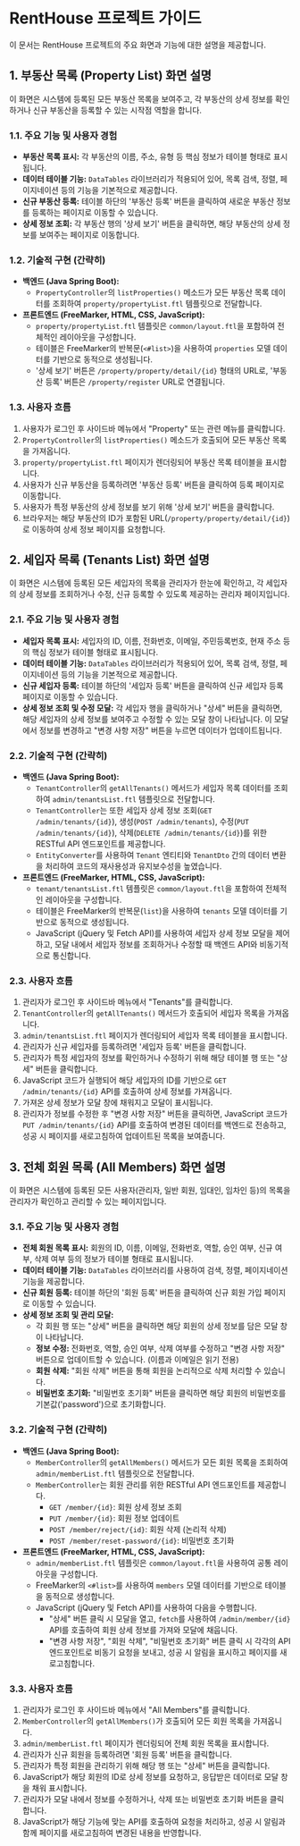 # RentHouse 프로젝트 가이드

이 문서는 RentHouse 프로젝트의 주요 화면과 기능에 대한 설명을 제공합니다.

## 1. 부동산 목록 (Property List) 화면 설명

이 화면은 시스템에 등록된 모든 부동산 목록을 보여주고, 각 부동산의 상세 정보를 확인하거나 신규 부동산을 등록할 수 있는 시작점 역할을 합니다.

### 1.1. 주요 기능 및 사용자 경험

*   **부동산 목록 표시:** 각 부동산의 이름, 주소, 유형 등 핵심 정보가 테이블 형태로 표시됩니다.
*   **데이터 테이블 기능:** `DataTables` 라이브러리가 적용되어 있어, 목록 검색, 정렬, 페이지네이션 등의 기능을 기본적으로 제공합니다.
*   **신규 부동산 등록:** 테이블 하단의 '부동산 등록' 버튼을 클릭하여 새로운 부동산 정보를 등록하는 페이지로 이동할 수 있습니다.
*   **상세 정보 조회:** 각 부동산 행의 '상세 보기' 버튼을 클릭하면, 해당 부동산의 상세 정보를 보여주는 페이지로 이동합니다.

### 1.2. 기술적 구현 (간략히)

*   **백엔드 (Java Spring Boot):**
    *   `PropertyController`의 `listProperties()` 메소드가 모든 부동산 목록 데이터를 조회하여 `property/propertyList.ftl` 템플릿으로 전달합니다.
*   **프론트엔드 (FreeMarker, HTML, CSS, JavaScript):**
    *   `property/propertyList.ftl` 템플릿은 `common/layout.ftl`을 포함하여 전체적인 레이아웃을 구성합니다.
    *   테이블은 FreeMarker의 반복문(`<#list>`)을 사용하여 `properties` 모델 데이터를 기반으로 동적으로 생성됩니다.
    *   '상세 보기' 버튼은 `/property/property/detail/{id}` 형태의 URL로, '부동산 등록' 버튼은 `/property/register` URL로 연결됩니다.

### 1.3. 사용자 흐름

1.  사용자가 로그인 후 사이드바 메뉴에서 "Property" 또는 관련 메뉴를 클릭합니다.
2.  `PropertyController`의 `listProperties()` 메소드가 호출되어 모든 부동산 목록을 가져옵니다.
3.  `property/propertyList.ftl` 페이지가 렌더링되어 부동산 목록 테이블을 표시합니다.
4.  사용자가 신규 부동산을 등록하려면 '부동산 등록' 버튼을 클릭하여 등록 페이지로 이동합니다.
5.  사용자가 특정 부동산의 상세 정보를 보기 위해 '상세 보기' 버튼을 클릭합니다.
6.  브라우저는 해당 부동산의 ID가 포함된 URL(`/property/property/detail/{id}`)로 이동하여 상세 정보 페이지를 요청합니다.

## 2. 세입자 목록 (Tenants List) 화면 설명

이 화면은 시스템에 등록된 모든 세입자의 목록을 관리자가 한눈에 확인하고, 각 세입자의 상세 정보를 조회하거나 수정, 신규 등록할 수 있도록 제공하는 관리자 페이지입니다.

### 2.1. 주요 기능 및 사용자 경험

*   **세입자 목록 표시:** 세입자의 ID, 이름, 전화번호, 이메일, 주민등록번호, 현재 주소 등의 핵심 정보가 테이블 형태로 표시됩니다.
*   **데이터 테이블 기능:** `DataTables` 라이브러리가 적용되어 있어, 목록 검색, 정렬, 페이지네이션 등의 기능을 기본적으로 제공합니다.
*   **신규 세입자 등록:** 테이블 하단의 '세입자 등록' 버튼을 클릭하여 신규 세입자 등록 페이지로 이동할 수 있습니다.
*   **상세 정보 조회 및 수정 모달:** 각 세입자 행을 클릭하거나 "상세" 버튼을 클릭하면, 해당 세입자의 상세 정보를 보여주고 수정할 수 있는 모달 창이 나타납니다. 이 모달에서 정보를 변경하고 "변경 사항 저장" 버튼을 누르면 데이터가 업데이트됩니다.

### 2.2. 기술적 구현 (간략히)

*   **백엔드 (Java Spring Boot):**
    *   `TenantController`의 `getAllTenants()` 메서드가 세입자 목록 데이터를 조회하여 `admin/tenantsList.ftl` 템플릿으로 전달합니다.
    *   `TenantController`는 또한 세입자 상세 정보 조회(`GET /admin/tenants/{id}`), 생성(`POST /admin/tenants`), 수정(`PUT /admin/tenants/{id}`), 삭제(`DELETE /admin/tenants/{id}`)를 위한 RESTful API 엔드포인트를 제공합니다.
    *   `EntityConverter`를 사용하여 `Tenant` 엔티티와 `TenantDto` 간의 데이터 변환을 처리하여 코드의 재사용성과 유지보수성을 높였습니다.
*   **프론트엔드 (FreeMarker, HTML, CSS, JavaScript):**
    *   `tenant/tenantsList.ftl` 템플릿은 `common/layout.ftl`을 포함하여 전체적인 레이아웃을 구성합니다.
    *   테이블은 FreeMarker의 반복문(`list`)을 사용하여 `tenants` 모델 데이터를 기반으로 동적으로 생성됩니다.
    *   JavaScript (jQuery 및 Fetch API)를 사용하여 세입자 상세 정보 모달을 제어하고, 모달 내에서 세입자 정보를 조회하거나 수정할 때 백엔드 API와 비동기적으로 통신합니다.

### 2.3. 사용자 흐름

1.  관리자가 로그인 후 사이드바 메뉴에서 "Tenants"를 클릭합니다.
2.  `TenantController`의 `getAllTenants()` 메서드가 호출되어 세입자 목록을 가져옵니다.
3.  `admin/tenantsList.ftl` 페이지가 렌더링되어 세입자 목록 테이블을 표시합니다.
4.  관리자가 신규 세입자를 등록하려면 '세입자 등록' 버튼을 클릭합니다.
5.  관리자가 특정 세입자의 정보를 확인하거나 수정하기 위해 해당 테이블 행 또는 "상세" 버튼을 클릭합니다.
6.  JavaScript 코드가 실행되어 해당 세입자의 ID를 기반으로 `GET /admin/tenants/{id}` API를 호출하여 상세 정보를 가져옵니다.
7.  가져온 상세 정보가 모달 창에 채워지고 모달이 표시됩니다.
8.  관리자가 정보를 수정한 후 "변경 사항 저장" 버튼을 클릭하면, JavaScript 코드가 `PUT /admin/tenants/{id}` API를 호출하여 변경된 데이터를 백엔드로 전송하고, 성공 시 페이지를 새로고침하여 업데이트된 목록을 보여줍니다.

## 3. 전체 회원 목록 (All Members) 화면 설명

이 화면은 시스템에 등록된 모든 사용자(관리자, 일반 회원, 임대인, 임차인 등)의 목록을 관리자가 확인하고 관리할 수 있는 페이지입니다.

### 3.1. 주요 기능 및 사용자 경험

*   **전체 회원 목록 표시:** 회원의 ID, 이름, 이메일, 전화번호, 역할, 승인 여부, 신규 여부, 삭제 여부 등의 정보가 테이블 형태로 표시됩니다.
*   **데이터 테이블 기능:** `DataTables` 라이브러리를 사용하여 검색, 정렬, 페이지네이션 기능을 제공합니다.
*   **신규 회원 등록:** 테이블 하단의 '회원 등록' 버튼을 클릭하여 신규 회원 가입 페이지로 이동할 수 있습니다.
*   **상세 정보 조회 및 관리 모달:**
    *   각 회원 행 또는 "상세" 버튼을 클릭하면 해당 회원의 상세 정보를 담은 모달 창이 나타납니다.
    *   **정보 수정:** 전화번호, 역할, 승인 여부, 삭제 여부를 수정하고 "변경 사항 저장" 버튼으로 업데이트할 수 있습니다. (이름과 이메일은 읽기 전용)
    *   **회원 삭제:** "회원 삭제" 버튼을 통해 회원을 논리적으로 삭제 처리할 수 있습니다.
    *   **비밀번호 초기화:** "비밀번호 초기화" 버튼을 클릭하면 해당 회원의 비밀번호를 기본값('password')으로 초기화합니다.

### 3.2. 기술적 구현 (간략히)

*   **백엔드 (Java Spring Boot):**
    *   `MemberController`의 `getAllMembers()` 메서드가 모든 회원 목록을 조회하여 `admin/memberList.ftl` 템플릿으로 전달합니다.
    *   `MemberController`는 회원 관리를 위한 RESTful API 엔드포인트를 제공합니다.
        *   `GET /member/{id}`: 회원 상세 정보 조회
        *   `PUT /member/{id}`: 회원 정보 업데이트
        *   `POST /member/reject/{id}`: 회원 삭제 (논리적 삭제)
        *   `POST /member/reset-password/{id}`: 비밀번호 초기화
*   **프론트엔드 (FreeMarker, HTML, CSS, JavaScript):**
    *   `admin/memberList.ftl` 템플릿은 `common/layout.ftl`을 사용하여 공통 레이아웃을 구성합니다.
    *   FreeMarker의 `<#list>`를 사용하여 `members` 모델 데이터를 기반으로 테이블을 동적으로 생성합니다.
    *   JavaScript (jQuery 및 Fetch API)를 사용하여 다음을 수행합니다.
        *   "상세" 버튼 클릭 시 모달을 열고, `fetch`를 사용하여 `/admin/member/{id}` API를 호출하여 회원 상세 정보를 가져와 모달에 채웁니다.
        *   "변경 사항 저장", "회원 삭제", "비밀번호 초기화" 버튼 클릭 시 각각의 API 엔드포인트로 비동기 요청을 보내고, 성공 시 알림을 표시하고 페이지를 새로고침합니다.

### 3.3. 사용자 흐름

1.  관리자가 로그인 후 사이드바 메뉴에서 "All Members"를 클릭합니다.
2.  `MemberController`의 `getAllMembers()`가 호출되어 모든 회원 목록을 가져옵니다.
3.  `admin/memberList.ftl` 페이지가 렌더링되어 전체 회원 목록을 표시합니다.
4.  관리자가 신규 회원을 등록하려면 '회원 등록' 버튼을 클릭합니다.
5.  관리자가 특정 회원을 관리하기 위해 해당 행 또는 "상세" 버튼을 클릭합니다.
6.  JavaScript가 해당 회원의 ID로 상세 정보를 요청하고, 응답받은 데이터로 모달 창을 채워 표시합니다.
7.  관리자가 모달 내에서 정보를 수정하거나, 삭제 또는 비밀번호 초기화 버튼을 클릭합니다.
8.  JavaScript가 해당 기능에 맞는 API를 호출하여 요청을 처리하고, 성공 시 알림과 함께 페이지를 새로고침하여 변경된 내용을 반영합니다.